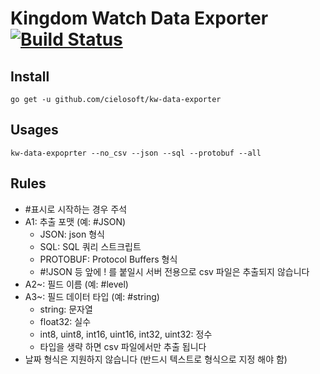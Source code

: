 # Kingdom Watch Data Exporter [![Build Status](https://travis-ci.org/cielosoft/kw-data-exporter.svg?branch=master)](https://travis-ci.org/cielosoft/kw-data-exporter)


## Install

```
go get -u github.com/cielosoft/kw-data-exporter
```

## Usages
```
kw-data-expoprter --no_csv --json --sql --protobuf --all
```

## Rules
- #표시로 시작하는 경우 주석
- A1: 추출 포맷 (예: #JSON)
  - JSON: json 형식
  - SQL: SQL 쿼리 스트크립트
  - PROTOBUF: Protocol Buffers 형식
  - #!JSON 등 앞에 ! 를 붙일시 서버 전용으로 csv 파일은 추출되지 않습니다
- A2~: 필드 이름 (예: #level)
- A3~: 필드 데이터 타입 (예: #string)
  - string: 문자열
  - float32: 실수
  - int8, uint8, int16, uint16, int32, uint32: 정수
  - 타입을 생략 하면 csv 파일에서만 추출 됩니다
- 날짜 형식은 지원하지 않습니다 (반드시 텍스트로 형식으로 지정 해야 함)
